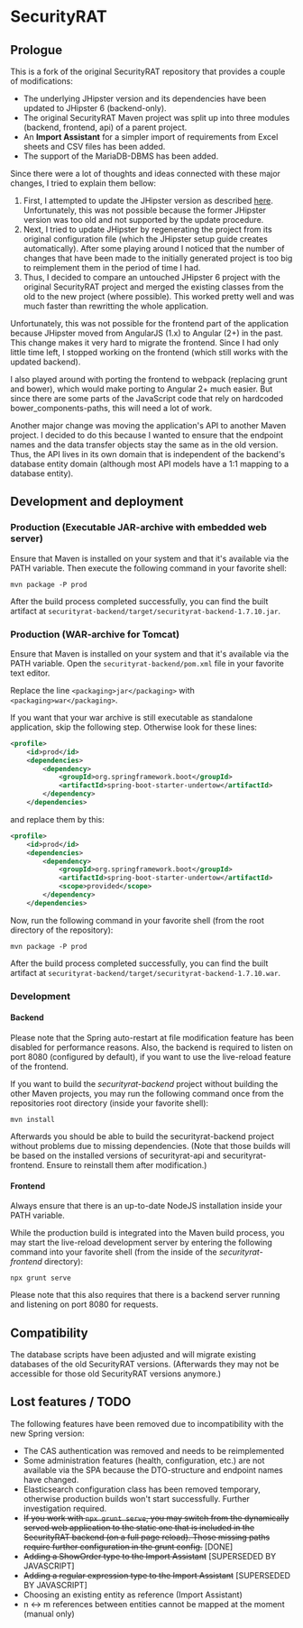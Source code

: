 # SecurityRAT

## Prologue

This is a fork of the original SecurityRAT repository that provides a couple of
modifications:

 * The underlying JHipster version and its dependencies have been updated to
   JHipster 6 (backend-only).
 * The original SecurityRAT Maven project was split up into three modules
   (backend, frontend, api) of a parent project.
 * An **Import Assistant** for a simpler import of requirements from Excel
   sheets and CSV files has been added.
 * The support of the MariaDB-DBMS has been added.

Since there were a lot of thoughts and ideas connected with these major
changes, I tried to explain them bellow:

1. First, I attempted to update the JHipster version as described
   [here](https://www.jhipster.tech/upgrading-an-application/). Unfortunately,
   this was not possible because the former JHipster version was too old and
   not supported by the update procedure.
2. Next, I tried to update JHipster by regenerating the project from its
   original configuration file (which the JHipster setup guide creates
   automatically).
   After some playing around I noticed that the number of changes that have
   been made to the initially generated project is too big to reimplement them
   in the period of time I had.
3. Thus, I decided to compare an untouched JHipster 6 project with the original
   SecurityRAT project and merged the existing classes from the old to the new
   project (where possible). This worked pretty well and was much faster than
   rewritting the whole application.

Unfortunately, this was not possible for the frontend part of the application
because JHipster moved from AngularJS (1.x) to Angular (2+) in the past. This
change makes it very hard to migrate the frontend. Since I had only little time
left, I stopped working on the frontend (which still works with the updated
backend).

I also played around with porting the frontend to webpack (replacing grunt and
bower), which would make porting to Angular 2+ much easier. But since there are
some parts of the JavaScript code that rely on hardcoded
bower_components-paths, this will need a lot of work.

Another major change was moving the application's API to another Maven project.
I decided to do this because I wanted to ensure that the endpoint names and the
data transfer objects stay the same as in the old version. Thus, the API lives
in its own domain that is independent of the backend's database entity domain
(although most API models have a 1:1 mapping to a database entity).

## Development and deployment

### Production (Executable JAR-archive with embedded web server)

Ensure that Maven is installed on your system and that it's available via the
PATH variable. Then execute the following command in your favorite shell:

```shell
mvn package -P prod
```

After the build process completed successfully, you can find the built artifact
at `securityrat-backend/target/securityrat-backend-1.7.10.jar`.

### Production (WAR-archive for Tomcat)

Ensure that Maven is installed on your system and that it's available via the
PATH variable. Open the `securityrat-backend/pom.xml` file in your favorite
text editor.

Replace the line `<packaging>jar</packaging>` with
`<packaging>war</packaging>`.

If you want that your war archive is still executable as standalone
application, skip the following step. Otherwise look for these lines:

```xml
<profile>
    <id>prod</id>
    <dependencies>
        <dependency>
            <groupId>org.springframework.boot</groupId>
            <artifactId>spring-boot-starter-undertow</artifactId>
        </dependency>
    </dependencies>
```

and replace them by this:

```xml
<profile>
    <id>prod</id>
    <dependencies>
        <dependency>
            <groupId>org.springframework.boot</groupId>
            <artifactId>spring-boot-starter-undertow</artifactId>
            <scope>provided</scope>
        </dependency>
    </dependencies>
```

Now, run the following command in your favorite shell (from the root directory
of the repository):

```shell
mvn package -P prod
```

After the build process completed successfully, you can find the built artifact
at `securityrat-backend/target/securityrat-backend-1.7.10.war`.

### Development

#### Backend

Please note that the Spring auto-restart at file modification feature has been
disabled for performance reasons. Also, the backend is required to listen on
port 8080 (configured by default), if you want to use the live-reload feature
of the frontend.

If you want to build the *securityrat-backend* project without building the
other Maven projects, you may run the following command once from the
repositories root directory (inside your favorite shell):

```shell
mvn install
```

Afterwards you should be able to build the securityrat-backend project without
problems due to missing dependencies. (Note that those builds will be based on
the installed versions of securityrat-api and securityrat-frontend. Ensure to
reinstall them after modification.)

#### Frontend

Always ensure that there is an up-to-date NodeJS installation inside your PATH
variable.

While the production build is integrated into the Maven build process, you may
start the live-reload development server by entering the following command into
your favorite shell (from the inside of the *securityrat-frontend* directory):

```shell
npx grunt serve
```

Please note that this also requires that there is a backend server running and
listening on port 8080 for requests.

## Compatibility

The database scripts have been adjusted and will migrate existing databases of
the old SecurityRAT versions. (Afterwards they may not be accessible for those
old SecurityRAT versions anymore.)

## Lost features / TODO

The following features have been removed due to incompatibility with the new
Spring version:

 * The CAS authentication was removed and needs to be reimplemented
 * Some administration features (health, configuration, etc.) are not available
   via the SPA because the DTO-structure and endpoint names have changed.
 * Elasticsearch configuration class has been removed temporary, otherwise
   production builds won't start successfully. Further investigation required.
 * ~~If you work with `npx grunt serve`, you may switch from the dynamically
   served web application to the static one that is included in the SecurityRAT
   backend (on a full page reload). Those missing paths require further
   configuration in the grunt config.~~ [DONE]
 * ~~Adding a ShowOrder type to the Import Assistant~~ [SUPERSEDED BY JAVASCRIPT] 
 * ~~Adding a regular expression type to the Import Assistant~~ [SUPERSEDED BY JAVASCRIPT]
 * Choosing an existing entity as reference (Import Assistant)
 * n <-> m references between entities cannot be mapped at the moment (manual only)
